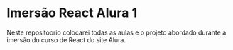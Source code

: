 # Imersão React Alura 1
 Neste repositóorio colocarei todas as aulas e o projeto abordado durante a imersão do curso de React do site Alura.
